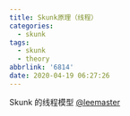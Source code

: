 ```yaml
---
title: Skunk原理（线程）
categories:
  - skunk
tags:
  - skunk
  - theory
abbrlink: '6814'
date: 2020-04-19 06:27:26
---
```


Skunk 的线程模型 [@leemaster](https://www.github.com/leemaster)

<!--more-->
